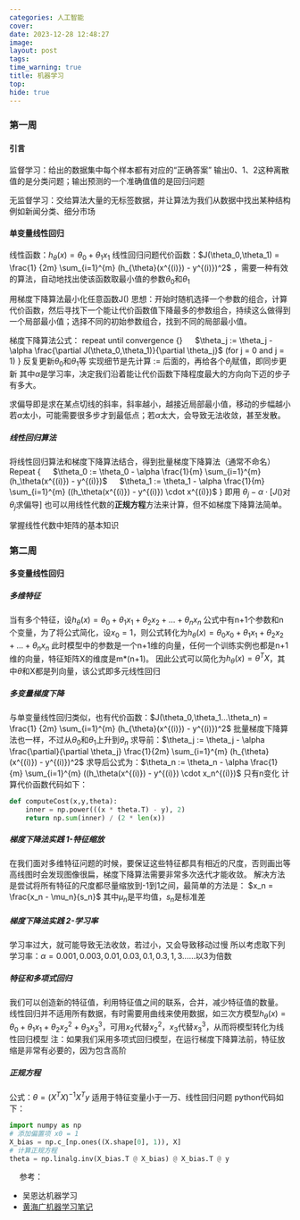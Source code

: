 ```yaml
---
categories: 人工智能
cover: 
date: 2023-12-28 12:48:27
image: 
layout: post
tags: 
time_warning: true
title: 机器学习
top: 
hide: true
---
```


### 第一周

#### 引言

监督学习：给出的数据集中每个样本都有对应的“正确答案”
输出0、1、2这种离散值的是分类问题；输出预测的一个准确值值的是回归问题

无监督学习：交给算法大量的无标签数据，并让算法为我们从数据中找出某种结构
例如新闻分类、细分市场

#### 单变量线性回归
线性函数：$h_{\theta}(x) = \theta_0 + \theta_1 x_1$
线性回归问题代价函数：$J(\theta_0,\theta_1) = \frac{1} {2m} \sum_{i=1}^{m} (h_{\theta}(x^{(i)}) - y^{(i)})^2$ ，需要一种有效的算法，自动地找出使该函数取最小值的参数$\theta_0$和$\theta_1$

用梯度下降算法最小化任意函数J()
思想：开始时随机选择一个参数的组合，计算代价函数，然后寻找下一个能让代价函数值下降最多的参数组合，持续这么做得到一个局部最小值；选择不同的初始参数组合，找到不同的局部最小值。

梯度下降算法公式：
repeat until convergence {}
&emsp; $\theta_j := \theta_j - \alpha \frac{\partial J(\theta_0,\theta_1)}{\partial \theta_j}$  (for j = 0 and j = 1)
}
反复更新$\theta_0$和$\theta_1$等
实现细节是先计算 := 后面的，再给各个$\theta_j$赋值，即同步更新
其中$\alpha$是学习率，决定我们沿着能让代价函数下降程度最大的方向向下迈的步子有多大。

求偏导即是求在某点切线的斜率，斜率越小，越接近局部最小值，移动的步幅越小
若$\alpha$太小，可能需要很多步才到最低点；若$\alpha$太大，会导致无法收敛，甚至发散。

##### 线性回归算法
将线性回归算法和梯度下降算法结合，得到批量梯度下降算法（通常不命名）
Repeat {
&emsp; $\theta_0 := \theta_0 - \alpha \frac{1}{m} \sum_{i=1}^{m} (h_\theta(x^{(i)}) - y^{(i)})$
&emsp; $\theta_1 := \theta_1 - \alpha \frac{1}{m} \sum_{i=1}^{m} ((h_\theta(x^{(i)}) - y^{(i)}) \cdot x^{(i)})$
}
即用 $\theta_j-\alpha\cdot [J()$对$\theta_j$求偏导$]$
也可以用线性代数的**正规方程**方法来计算，但不如梯度下降算法简单。

掌握线性代数中矩阵的基本知识

### 第二周
#### 多变量线性回归
##### 多维特征
当有多个特征，设$h_\theta(x) = \theta_0 + \theta_1 x_1 + \theta_2 x_2 + \ldots + \theta_n x_n$
公式中有n+1个参数和n个变量，为了将公式简化，设$x_0=1$，则公式转化为$h_\theta(x) = \theta_0 x_0 + \theta_1 x_1 + \theta_2 x_2 + \ldots + \theta_n x_n$
此时模型中的参数是一个n+1维的向量，任何一个训练实例也都是n+1维的向量，特征矩阵X的维度是m*(n+1)。
因此公式可以简化为$h_\theta(x) = \theta^T X$，其中$\theta$和X都是列向量，该公式即多元线性回归

##### 多变量梯度下降
与单变量线性回归类似，也有代价函数：$J(\theta_0,\theta_1...\theta_n) = \frac{1} {2m} \sum_{i=1}^{m} (h_{\theta}(x^{(i)}) - y^{(i)})^2$
批量梯度下降算法也一样，不过从$\theta_0$和$\theta_1$上升到$\theta_n$
求导前：$\theta_j := \theta_j - \alpha \frac{\partial}{\partial \theta_j} \frac{1}{2m} \sum_{i=1}^{m} (h_{\theta}(x^{(i)}) - y^{(i)})^2$
求导后公式为：$\theta_n := \theta_n - \alpha \frac{1}{m} \sum_{i=1}^{m} ((h_\theta(x^{(i)}) - y^{(i)}) \cdot x_n^{(i)})$        只有n变化
计算代价函数代码如下：
```python
def computeCost(x,y,theta):
	inner = np.power(((x * theta.T) - y), 2)
	return np.sum(inner) / (2 * len(x))
```

##### 梯度下降法实践 1-特征缩放
在我们面对多维特征问题的时候，要保证这些特征都具有相近的尺度，否则画出等高线图时会发现图像很扁，梯度下降算法需要非常多次迭代才能收敛。
解决方法是尝试将所有特征的尺度都尽量缩放到-1到1之间，最简单的方法是：
$x_n = \frac{x_n - \mu_n}{s_n}$
其中$\mu_n$是平均值，$s_n$是标准差

##### 梯度下降法实践 2-学习率
学习率过大，就可能导致无法收敛，若过小，又会导致移动过慢
所以考虑取下列学习率：$\alpha = 0.001 , 0.003 , 0.01 , 0.03 , 0.1 , 0.3 , 1 , 3......$以3为倍数

##### 特征和多项式回归
我们可以创造新的特征值，利用特征值之间的联系，合并，减少特征值的数量。
线性回归并不适用所有数据，有时需要用曲线来使用数据，如三次方模型$h_\theta(x) = \theta_0 + \theta_1 x_1 + \theta_2 x_2^2 + \theta_3 x_3^3$，可用$x_2$代替$x_2^2$，$x_3$代替$x_3^3$，从而将模型转化为线性回归模型
注：如果我们采用多项式回归模型，在运行梯度下降算法前，特征放缩是非常有必要的，因为包含高阶

##### 正规方程
公式：$\theta = (X^T X)^{-1} X^T y$
适用于特征变量小于一万、线性回归问题
python代码如下：

```python
import numpy as np
# 添加偏置项 x0 = 1
X_bias = np.c_[np.ones((X.shape[0], 1)), X]
# 计算正规方程
theta = np.linalg.inv(X_bias.T @ X_bias) @ X_bias.T @ y
```



&emsp; 参考：
* 吴恩达机器学习
* [黄海广机器学习笔记](https://github.com/fengdu78/Coursera-ML-AndrewNg-Notes)